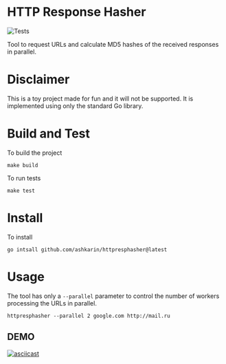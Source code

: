HTTP Response Hasher
=====================

![Tests](https://github.com/ashkarin/httpresphasher/actions/workflows/test.yaml/badge.svg)

Tool to request URLs and calculate MD5 hashes of the received responses
in parallel.

# Disclaimer #
This is a toy project made for fun and it will not be supported.
It is implemented using only the standard Go library.

# Build and Test #

To build the project
```
make build
```

To run tests
```
make test
```

# Install #
To install
```
go intsall github.com/ashkarin/httpresphasher@latest
```

# Usage #

The tool has only a `--parallel` parameter to control the number of workers
processing the URLs in parallel.

```
httpresphasher --parallel 2 google.com http://mail.ru
```

## DEMO ##

[![asciicast](https://asciinema.org/a/xdMLtnmv58DuopAYrBezwiJht.svg)](https://asciinema.org/a/xdMLtnmv58DuopAYrBezwiJht)
